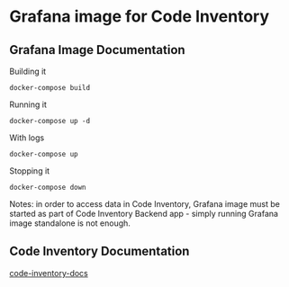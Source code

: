 # Grafana image for Code Inventory


## Grafana Image Documentation

Building it

`docker-compose build`

Running it

`docker-compose up -d`

With logs

`docker-compose up`

Stopping it

`docker-compose down`

Notes: in order to access data in Code Inventory, Grafana image must be started as part of Code Inventory Backend app - simply running Grafana image standalone is not enough.

## Code Inventory Documentation

[code-inventory-docs](https://github.com/vinlab/vc-inlab-cit-backend/tree/master/docs)
